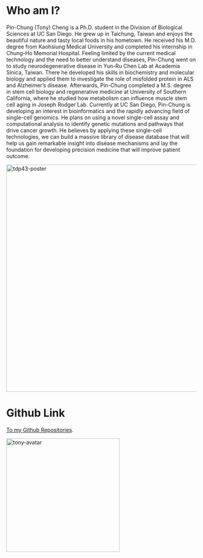 # Who am I?
Pin-Chung (Tony) Cheng is a Ph.D. student in the Division of Biological Sciences at UC San Diego. He grew up in Taichung, Taiwan and enjoys the beautiful nature and tasty local foods in his hometown. He received his M.D. degree from Kaohsiung Medical University and completed his internship in Chung-Ho Memorial Hospital. Feeling limited by the current medical technology and the need to better understand diseases, Pin-Chung went on to study neurodegenerative disease in Yun-Ru Chen Lab at Academia Sinica, Taiwan. There he developed his skills in biochemistry and molecular biology and applied them to investigate the role of misfolded protein in ALS and Alzheimer’s disease. Afterwards, Pin-Chung completed a M.S. degree in stem cell biology and regenerative medicine at University of Southern California, where he studied how metabolism can influence muscle stem cell aging in Joseph Rodger Lab. Currently at UC San Diego, Pin-Chung is developing an interest in bioinformatics and the rapidly advancing field of single-cell genomics. He plans on using a novel single-cell assay and computational analysis to identify genetic mutations and pathways that drive cancer growth. He believes by applying these single-cell technologies, we can build a massive library of disease database that will help us gain remarkable insight into disease mechanisms and lay the foundation for developing precision medicine that will improve patient outcome.

<img src="https://github.com/tonycheng521/tonycheng521.github.io/blob/master/tony-tdp43-poster.png?raw=true" alt="tdp43-poster" width="600"/>

# Github Link
[To my Github Repositories](https://github.com/tonycheng521).

<img src="https://avatars0.githubusercontent.com/u/57273370?s=460&u=f6a8469cbd1f6dc8cc2cb4210d2cb9bb1bdb27a2&v=4" alt="tony-avatar" width="300"/>
